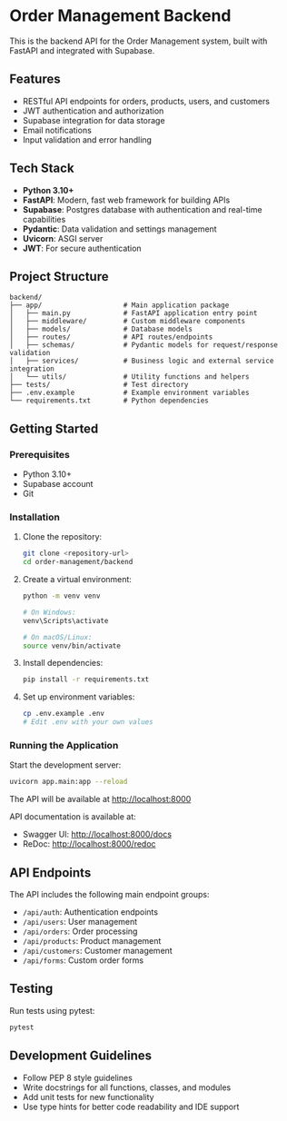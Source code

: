 # Order Management Backend

This is the backend API for the Order Management system, built with FastAPI and integrated with Supabase.

## Features

- RESTful API endpoints for orders, products, users, and customers
- JWT authentication and authorization
- Supabase integration for data storage
- Email notifications
- Input validation and error handling

## Tech Stack

- **Python 3.10+**
- **FastAPI**: Modern, fast web framework for building APIs
- **Supabase**: Postgres database with authentication and real-time capabilities
- **Pydantic**: Data validation and settings management
- **Uvicorn**: ASGI server
- **JWT**: For secure authentication

## Project Structure

```
backend/
├── app/                    # Main application package
│   ├── main.py             # FastAPI application entry point
│   ├── middleware/         # Custom middleware components
│   ├── models/             # Database models
│   ├── routes/             # API routes/endpoints
│   ├── schemas/            # Pydantic models for request/response validation
│   ├── services/           # Business logic and external service integration
│   └── utils/              # Utility functions and helpers
├── tests/                  # Test directory
├── .env.example            # Example environment variables
└── requirements.txt        # Python dependencies
```

## Getting Started

### Prerequisites

- Python 3.10+
- Supabase account
- Git

### Installation

1. Clone the repository:
   ```bash
   git clone <repository-url>
   cd order-management/backend
   ```

2. Create a virtual environment:
   ```bash
   python -m venv venv
   
   # On Windows:
   venv\Scripts\activate
   
   # On macOS/Linux:
   source venv/bin/activate
   ```

3. Install dependencies:
   ```bash
   pip install -r requirements.txt
   ```

4. Set up environment variables:
   ```bash
   cp .env.example .env
   # Edit .env with your own values
   ```

### Running the Application

Start the development server:

```bash
uvicorn app.main:app --reload
```

The API will be available at [http://localhost:8000](http://localhost:8000)

API documentation is available at:
- Swagger UI: [http://localhost:8000/docs](http://localhost:8000/docs)
- ReDoc: [http://localhost:8000/redoc](http://localhost:8000/redoc)

## API Endpoints

The API includes the following main endpoint groups:

- `/api/auth`: Authentication endpoints
- `/api/users`: User management
- `/api/orders`: Order processing
- `/api/products`: Product management
- `/api/customers`: Customer management
- `/api/forms`: Custom order forms

## Testing

Run tests using pytest:

```bash
pytest
```

## Development Guidelines

- Follow PEP 8 style guidelines
- Write docstrings for all functions, classes, and modules
- Add unit tests for new functionality
- Use type hints for better code readability and IDE support 